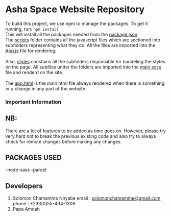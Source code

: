 # Asha Space Website Repository
To build this project, we use npm to manage the packages. To get it running, run:
`npm install`
<br/>
This will install all the packages needed from the [package.json](https://github.com/Von-sledge/Juno_project/blob/main/package.json)
<br/>
The [scripts](https://github.com/Von-sledge/Juno_project/blob/main/scripts) folder contains all the javascript files which are sectioned into subfolders representing what they do. All the files are imported into the [App.js](https://github.com/Von-sledge/Juno_project/blob/main/scripts/App.js) file for rendering.
<br/>
<br/>
Also, [styles](https://github.com/Von-sledge/Juno_project/blob/main/styles) constains all the subfolders responsible for handeling the styles on the page. All subfiles under the folders are imported into the [main.scss](https://github.com/Von-sledge/Juno_project/blob/main/styles/main.scss) file and renderd on the site.
<br/>
<br/>
The [app.html](https://github.com/Von-sledge/Juno_project/blob/main/app.html) is the main html file always rendered when there is something or a change in any part of the website.

### Important Information
## NB:
There are a lot of features to be added as time goes on. However, please try very hard not to break the previous existing code and also try to always check for remote changes before making any changes.

## PACKAGES USED
-node-sass
-parcel

## Developers
1. Solomon Chamamme Nnyabe
email : solomonchamamme@gmail.com
phone : +233(0)55-434-1306
2. Papa Amoah
